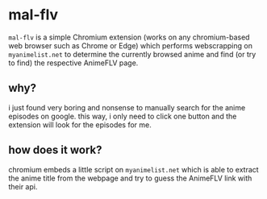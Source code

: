 # mal-flv

`mal-flv` is a simple Chromium extension (works on any chromium-based web browser such as Chrome or Edge) which performs webscrapping on `myanimelist.net` to determine the currently browsed anime and find (or try to find) the respective AnimeFLV page.

## why?

i just found very boring and nonsense to manually search for the anime episodes on google. this way, i only need to click one button and the extension will look for the episodes for me.

## how does it work?

chromium embeds a little script on `myanimelist.net` which is able to extract the anime title from the webpage and try to guess the AnimeFLV link with their api.